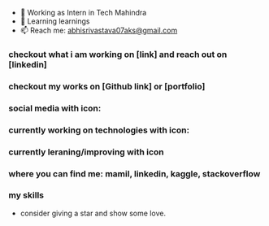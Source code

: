 - 🔭 Working as Intern in Tech Mahindra
- 🌱 Learning learnings
- 📫 Reach me: abhisrivastava07aks@gmail.com

### checkout what i am working on [link] and reach out on [linkedin]
### checkout my works on [Github link] or [portfolio]
### social media with icon: 
### currently working on technologies with icon: 
### currently leraning/improving with icon
### where you can find me: mamil, linkedin, kaggle, stackoverflow
### my skills
- consider giving a star and show some love.

